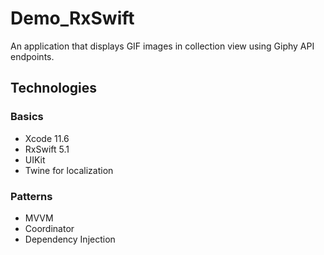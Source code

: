 # Demo_RxSwift

An application that displays GIF images in collection view using Giphy API endpoints.

## Technologies

### Basics
* Xcode 11.6
* RxSwift 5.1
* UIKit
* Twine for localization

### Patterns
* MVVM
* Coordinator
* Dependency Injection
